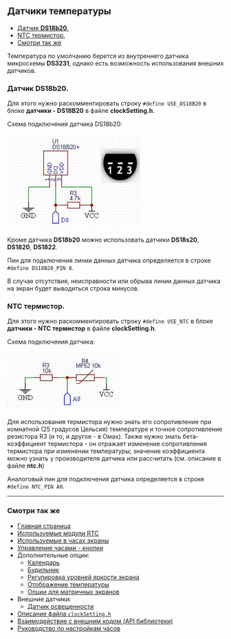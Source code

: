 ## Датчики температуры

- [Датчик **DS18b20**.](#датчик-ds18b20)
- [NTC термистор.](#ntc-термистор)
- [Смотри так же](#смотри-так-же)

Температура по умолчанию берется из внутреннего датчика микросхемы **DS3231**, однако есть возможность использования внешних датчиков.

### Датчик **DS18b20**. 

Для этого нужно раскомментировать строку `#define USE_DS18B20` в блоке **датчики - DS18B20** в файле **clockSetting.h**.

Схема подключения датчика DS18b20:

![scheme0002](0002.jpg "Схема подключения датчика DS18b20")

Кроме датчика **DS18b20** можно использовать датчики **DS18s20**, **DS1820**, **DS1822**.

Пин для подключения линии данных датчика определяется в строке `#define DS18B20_PIN 8`.

В случае отсутствия, неисправности или обрыва линии данных датчика на экран будет выводиться строка минусов.

### NTC термистор. 

Для этого нужно раскомментировать строку `#define USE_NTC` в блоке **датчики - NTC термистор** в файле **clockSetting.h**.

Схема подключения датчика:

![scheme0003](0003.jpg "Схема подключения датчика")

Для использования термистора нужно знать его сопротивление при комнатной (25 градусов Цельсия) температуре и точное сопротивление резистора R3 (и то, и другое - в Омах). Также нужно знать бета-коэффициент термистора - он отражает изменение сопротивления термистора при изменении температуры; значение коэффициента можно узнать у производителя датчика или рассчитать (см. описание в файле **ntc.h**)

Аналоговый пин для подключения датчика определяется в строке `#define NTC_PIN A0`.

<hr>

### Смотри так же
- [Главная страница](../readme.md)
- [Используемые модули RTC](rtc.md)
- [Используемые в часах экраны](displays.md)
- [Управление часами - кнопки](buttons.md)
- Дополнительные опции:
  - [Календарь](calendar.md)
  - [Будильник](alarm.md)
  - [Регулировка уровней яркости экрана](br_adjust.md)
  - [Отображение температуры](show_temp.md)
  - [Опции для матричных экранов](matrix.md)
- Внешние датчики:
  - [Датчик освещенности](light_sensor.md)
- [Описание файла `clockSetting.h`](clock_setting.md)
- [Взаимодействие с внешним кодом (API библиотеки)](api.md)
- [Руководство по настройкам часов](setting.md)
